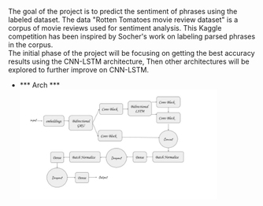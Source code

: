 The goal of the project is to predict the sentiment of phrases using the labeled dataset. The data "Rotten Tomatoes movie review dataset" is a corpus of movie reviews used for sentiment analysis. This Kaggle competition has been inspired by Socher's work on labeling parsed phrases in the corpus.  
The initial phase of the project will be focusing on getting the best accuracy results using the CNN-LSTM architecture, Then other architectures will be explored to further improve on CNN-LSTM.

* *** Arch ***
    <img src="image/sentiment_analysis.jpg" alt="Drawing" style="width: 400px;"/>
